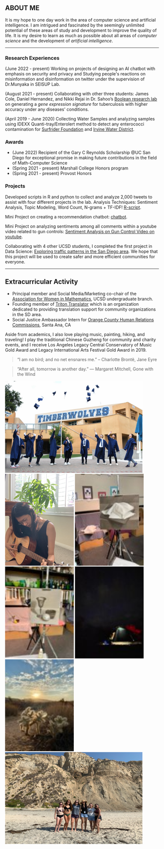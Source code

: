 ## ABOUT ME

It is my hope to one day work in the area of computer science and artificial intelligence. I am intrigued and fascinated by the seemingly unlimited potential of these areas of study and development to improve the quality of life. It is my desire to learn as much as possible about all areas of *computer science* and the development of *artificial intelligence*.

---

### Research Experiences
(June 2022 - present)
Working on projects of designing an AI chatbot with emphasis on security and privacy and Studying people's reactions on misinformation and disinformation on twitter under the supervision of Dr.Munyaka in SEISUP Lab. 

(August 2021 - present)
Collaborating with other three students: James Cole, Daniel Hernandez, and Nikki Rejai in Dr. Sahoo’s [Boolean research lab](https://sites.google.com/view/debashis-sahoo) on generating a *gene expression signature* for tuberculosis with higher accuracy under any diseases' conditions. 

(April 2019 - June 2020)
Collecting Water Samples and analyzing samples using IDEXX Quanti-tray/Enterolert method to detect any enterococci contamination for [Surfrider Foundation](https://www.surfrider.org/) and [Irvine Water District](https://www.irwd.com/).
 
### Awards 
- (June 2022) Recipient of the Gary C Reynolds Scholarship @UC San Diego for exceptional promise in making future contributions in the field of Math-Computer Science 
- (Spring 2021 - present) Marshall College Honors program
- (Spring 2021 - present) Provost Honors 

### Projects
Developed scripts in R and python to collect and analyze 2,000 tweets to assist with four different projects in the lab. Analysis Techniques: Sentiment Analysis, Topic Modeling, Word Count, N-grams + TF-IDF! [R-script](https://github.com/Munyaka-Research-Group/su22_allprojects/tree/main/twitterFU). 

Mini Project on creating a recommendation chatbot: [chatbot](https://github.com/xiw013/amazon_dresses_recommendation-chatbot). 

Mini Project on analyzing sentiments among all comments within a youtube video related to gun controls: [Sentiment Analysis on Gun Control Video on youtube](https://github.com/xiw013/Youtube-comments-analysis). 

Collaborating with 4 other UCSD students, I completed the first project in Data Science: [Exploring traffic patterns in the San Diego area](https://github.com/xiw013/SD-Traffic-Collision.git). We hope that this project will be used to create safer and more efficient communities for everyone.

---

## Extracurricular Activity
- Principal member and Social Media/Marketing co-chair of the [Association for Women in Mathematics](https://awm-math.org/), UCSD undergraduate branch.
- Founding member of [Triton Translator](https://sites.google.com/ucsd.edu/triton-translators/home?authuser=0) which is an organization dedicated to providing translation support for community organizations in the SD area.
- Social Justice Ambassador Intern for [Orange County Human Relations Commissions](https://www.ochumanrelations.org/), Santa Ana, CA

Aside from academics, I also love playing music, painting, hiking, and traveling! I play the traditional Chinese Guzheng for community and charity events, and I receive Los Angeles Legacy Central Conservatory of Music Gold Award and Legacy International Arts Festival	Gold Award in	2019.

> “I am no bird; and no net ensnares me.” – Charlotte Brontë, Jane Eyre

> “After all, tomorrow is another day.” — Margaret Mitchell, Gone with the Wind

<img src="graduation.JPG"  width="450" height="300">
<img src="guitar.JPG"  width="225" height="300">
<img src="painting1.jpg"  width="225" height="300">
<img src="painting2.jpg"  width="225" height="300">
<img src="camping1.jpg"  width="225" height="300">
<img src="camping2.jpg"  width="225" height="300">
<img src="beach.JPG"  width="450" height="300">


